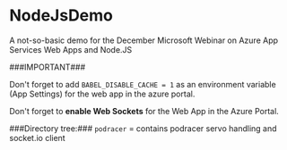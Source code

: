 # NodeJsDemo
A not-so-basic demo for the December Microsoft Webinar on Azure App Services Web Apps and Node.JS

###IMPORTANT###

Don't forget to add `BABEL_DISABLE_CACHE = 1` as an environment variable (App Settings) for the web app in the azure portal.

Don't forget to __enable Web Sockets__ for the Web App in the Azure Portal.


###Directory tree:###
`podracer` = contains podracer servo handling and socket.io client
